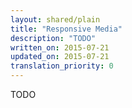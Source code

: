 ```yaml
---
layout: shared/plain
title: "Responsive Media"
description: "TODO"
written_on: 2015-07-21
updated_on: 2015-07-21
translation_priority: 0
---
```


<p class="intro">
  TODO
</p>
